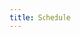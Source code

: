 ```yaml
---
title: Schedule
---
```



<div class="row">
<div id="calendar-thursday" class="span5"></div>
<div id="calendar-friday" class="span5"></div>
</div>
